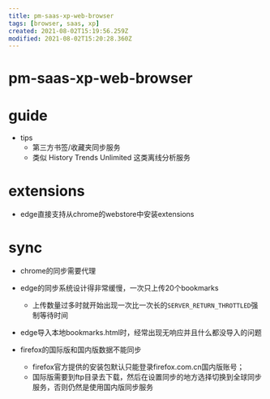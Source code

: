 ```yaml
---
title: pm-saas-xp-web-browser
tags: [browser, saas, xp]
created: 2021-08-02T15:19:56.259Z
modified: 2021-08-02T15:20:28.360Z
---
```


# pm-saas-xp-web-browser

# guide
- tips
  - 第三方书签/收藏夹同步服务
  - 类似 History Trends Unlimited 这类离线分析服务

# extensions

- edge直接支持从chrome的webstore中安装extensions

# sync

- chrome的同步需要代理

- edge的同步系统设计得非常缓慢，一次只上传20个bookmarks
  - 上传数量过多时就开始出现一次比一次长的`SERVER_RETURN_THROTTLED`强制等待时间
- edge导入本地bookmarks.html时，经常出现无响应并且什么都没导入的问题

- firefox的国际版和国内版数据不能同步
  - firefox官方提供的安装包默认只能登录firefox.com.cn国内版账号；
  - 国际版需要到ftp目录去下载，然后在设置同步的地方选择切换到全球同步服务，否则仍然是使用国内版同步服务

